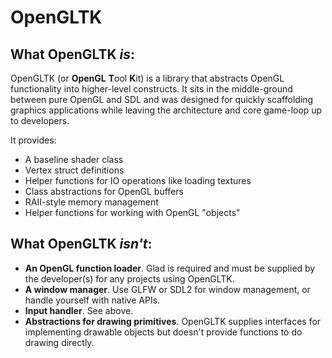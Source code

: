 # OpenGLTK

## What OpenGLTK *is*:

OpenGLTK (or **OpenGL** **T**ool **K**it) is a library that abstracts OpenGL functionality into higher-level constructs.
It sits in the middle-ground between pure OpenGL and SDL and was designed for quickly scaffolding graphics applications
while leaving the architecture and core game-loop up to developers.

It provides:

- A baseline shader class
- Vertex struct definitions
- Helper functions for IO operations like loading textures
- Class abstractions for OpenGL buffers
- RAII-style memory management
- Helper functions for working with OpenGL "objects"

## What OpenGLTK *isn't*:

- **An OpenGL function loader**. Glad is required and must be supplied by the developer(s) for any projects using
  OpenGLTK.
- **A window manager**. Use GLFW or SDL2 for window management, or handle yourself with native APIs.
- **Input handler**. See above.
- **Abstractions for drawing primitives**. OpenGLTK supplies interfaces for implementing drawable objects but doesn't
  provide
  functions to do drawing directly.